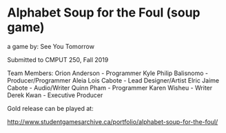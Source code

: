 # Alphabet Soup for the Foul (soup game)
a game by: See You Tomorrow

Submitted to CMPUT 250, Fall 2019

Team Members:
Orion Anderson - Programmer
Kyle Philip Balisnomo - Producer/Programmer
Aleia Lois Cabote - Lead Designer/Artist
Elric Jaime Cabote - Audio/Writer
Quinn Pham - Programmer
Karen Wisheu - Writer
Derek Kwan - Executive Producer


Gold release can be played at:

http://www.studentgamesarchive.ca/portfolio/alphabet-soup-for-the-foul/
